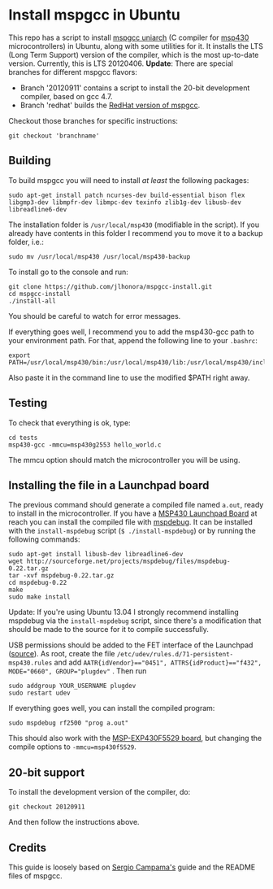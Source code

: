 Install mspgcc in Ubuntu
========================

This repo has a script to install [mspgcc uniarch](http://mspgcc.sourceforge.net/) (C compiler for [msp430](http://www.ti.com/msp430) microcontrollers) in Ubuntu, along with some utilities for it. It installs the LTS (Long Term Support) version of the compiler, 
which is the most up-to-date version. Currently, this is LTS 20120406. __Update__: There are special branches for different mspgcc flavors:
  * Branch '20120911' contains a script to install the 20-bit development compiler, based on gcc 4.7.
  * Branch 'redhat' builds the [RedHat version of mspgcc](http://msp430-gcc-users.1086195.n5.nabble.com/MSP430-GCC-goes-Red-Hat-td1176.html).

Checkout those branches for specific instructions:

    git checkout 'branchname'

## Building ##

To build mspgcc you will need to install _at least_ the following packages:

    sudo apt-get install patch ncurses-dev build-essential bison flex libgmp3-dev libmpfr-dev libmpc-dev texinfo zlib1g-dev libusb-dev libreadline6-dev

The installation folder is `/usr/local/msp430` (modifiable in the script). If you already have contents in this folder I recommend you to move it to a backup folder, i.e.:
    
    sudo mv /usr/local/msp430 /usr/local/msp430-backup

To install go to the console and run:

    git clone https://github.com/jlhonora/mspgcc-install.git
    cd mspgcc-install
    ./install-all

You should be careful to watch for error messages. 

If everything goes well, I recommend you to add the msp430-gcc path to your environment path. For that, append the following line to your `.bashrc`:

    export PATH=/usr/local/msp430/bin:/usr/local/msp430/lib:/usr/local/msp430/include:$PATH

Also paste it in the command line to use the modified $PATH right away.

## Testing ##

To check that everything is ok, type:

    cd tests
    msp430-gcc -mmcu=msp430g2553 hello_world.c 

The mmcu option should match the microcontroller you will be using.

## Installing the file in a Launchpad board ##

The previous command should generate a compiled file named `a.out`, ready to install in the microcontroller. If you have a [MSP430 Launchpad Board](http://www.ti.com/ww/en/launchpad/msp430_head.html) at reach you can install the compiled file with [mspdebug](http://mspdebug.sourceforge.net/). It can be installed with the `install-mspdebug` script (`$ ./install-mspdebug`) or by running the following commands:

    sudo apt-get install libusb-dev libreadline6-dev
    wget http://sourceforge.net/projects/mspdebug/files/mspdebug-0.22.tar.gz
    tar -xvf mspdebug-0.22.tar.gz
    cd mspdebug-0.22
    make
    sudo make install

Update: If you're using Ubuntu 13.04 I strongly recommend installing mspdebug via the `install-mspdebug` script, since there's a modification that should be made to the source for it to compile successfully.

USB permissions should be added to the FET interface of the Launchpad ([source](https://github.com/sergiocampama/Launchpad#mspdebug-usb-permissions)). As root, create the file `/etc/udev/rules.d/71-persistent-msp430.rules` and add `AATR{idVendor}=="0451", ATTRS{idProduct}=="f432", MODE="0660", GROUP="plugdev"` . Then run

    sudo addgroup YOUR_USERNAME plugdev
    sudo restart udev

If everything goes well, you can install the compiled program:

    sudo mspdebug rf2500 "prog a.out"

This should also work with the [MSP-EXP430F5529 board](http://www.ti.com/tool/msp-exp430f5529), but changing the compile options to `-mmcu=msp430f5529`.

## 20-bit support ##
To install the development version of the compiler, do:

    git checkout 20120911

And then follow the instructions above.

## Credits ##
    
This guide is loosely based on [Sergio Campama's](https://github.com/sergiocampama/Launchpad) guide and the README files of mspgcc.

